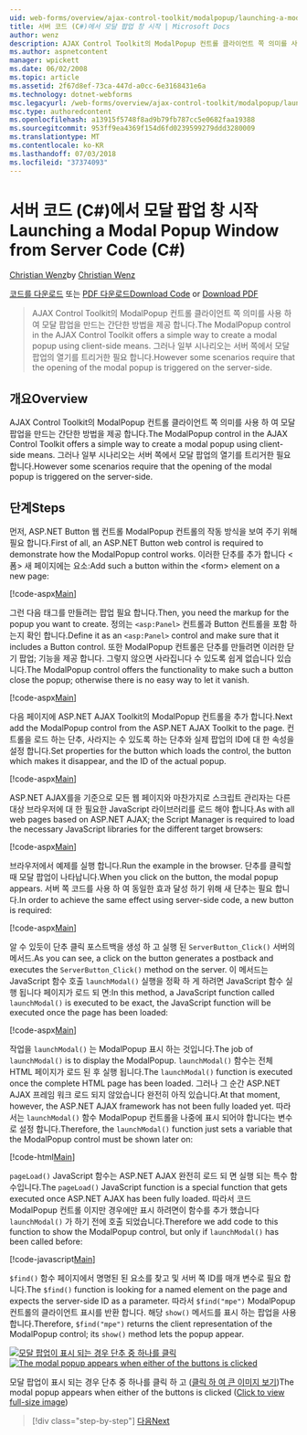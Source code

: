 ```yaml
---
uid: web-forms/overview/ajax-control-toolkit/modalpopup/launching-a-modal-popup-window-from-server-code-cs
title: 서버 코드 (C#)에서 모달 팝업 창 시작 | Microsoft Docs
author: wenz
description: AJAX Control Toolkit의 ModalPopup 컨트롤 클라이언트 쪽 의미를 사용 하 여 모달 팝업을 만드는 간단한 방법을 제공 합니다. 그러나 일부 시나리오는 t 해야 하는 중...
ms.author: aspnetcontent
manager: wpickett
ms.date: 06/02/2008
ms.topic: article
ms.assetid: 2f67d8ef-73ca-447d-a0cc-6e3168431e6a
ms.technology: dotnet-webforms
msc.legacyurl: /web-forms/overview/ajax-control-toolkit/modalpopup/launching-a-modal-popup-window-from-server-code-cs
msc.type: authoredcontent
ms.openlocfilehash: a13915f5748f8ad9b79fb787cc5e0682faa19388
ms.sourcegitcommit: 953ff9ea4369f154d6fd0239599279ddd3280009
ms.translationtype: MT
ms.contentlocale: ko-KR
ms.lasthandoff: 07/03/2018
ms.locfileid: "37374093"
---
```

<a name="launching-a-modal-popup-window-from-server-code-c"></a><span data-ttu-id="e4c14-104">서버 코드 (C#)에서 모달 팝업 창 시작</span><span class="sxs-lookup"><span data-stu-id="e4c14-104">Launching a Modal Popup Window from Server Code (C#)</span></span>
====================
<span data-ttu-id="e4c14-105">[Christian Wenz](https://github.com/wenz)</span><span class="sxs-lookup"><span data-stu-id="e4c14-105">by [Christian Wenz](https://github.com/wenz)</span></span>

<span data-ttu-id="e4c14-106">[코드를 다운로드](http://download.microsoft.com/download/2/4/0/24052038-f942-4336-905b-b60ae56f0dd5/ModalPopup1.cs.zip) 또는 [PDF 다운로드](http://download.microsoft.com/download/b/6/a/b6ae89ee-df69-4c87-9bfb-ad1eb2b23373/modalpopup1CS.pdf)</span><span class="sxs-lookup"><span data-stu-id="e4c14-106">[Download Code](http://download.microsoft.com/download/2/4/0/24052038-f942-4336-905b-b60ae56f0dd5/ModalPopup1.cs.zip) or [Download PDF](http://download.microsoft.com/download/b/6/a/b6ae89ee-df69-4c87-9bfb-ad1eb2b23373/modalpopup1CS.pdf)</span></span>

> <span data-ttu-id="e4c14-107">AJAX Control Toolkit의 ModalPopup 컨트롤 클라이언트 쪽 의미를 사용 하 여 모달 팝업을 만드는 간단한 방법을 제공 합니다.</span><span class="sxs-lookup"><span data-stu-id="e4c14-107">The ModalPopup control in the AJAX Control Toolkit offers a simple way to create a modal popup using client-side means.</span></span> <span data-ttu-id="e4c14-108">그러나 일부 시나리오는 서버 쪽에서 모달 팝업의 열기를 트리거한 필요 합니다.</span><span class="sxs-lookup"><span data-stu-id="e4c14-108">However some scenarios require that the opening of the modal popup is triggered on the server-side.</span></span>


## <a name="overview"></a><span data-ttu-id="e4c14-109">개요</span><span class="sxs-lookup"><span data-stu-id="e4c14-109">Overview</span></span>

<span data-ttu-id="e4c14-110">AJAX Control Toolkit의 ModalPopup 컨트롤 클라이언트 쪽 의미를 사용 하 여 모달 팝업을 만드는 간단한 방법을 제공 합니다.</span><span class="sxs-lookup"><span data-stu-id="e4c14-110">The ModalPopup control in the AJAX Control Toolkit offers a simple way to create a modal popup using client-side means.</span></span> <span data-ttu-id="e4c14-111">그러나 일부 시나리오는 서버 쪽에서 모달 팝업의 열기를 트리거한 필요 합니다.</span><span class="sxs-lookup"><span data-stu-id="e4c14-111">However some scenarios require that the opening of the modal popup is triggered on the server-side.</span></span>

## <a name="steps"></a><span data-ttu-id="e4c14-112">단계</span><span class="sxs-lookup"><span data-stu-id="e4c14-112">Steps</span></span>

<span data-ttu-id="e4c14-113">먼저, ASP.NET Button 웹 컨트롤 ModalPopup 컨트롤의 작동 방식을 보여 주기 위해 필요 합니다.</span><span class="sxs-lookup"><span data-stu-id="e4c14-113">First of all, an ASP.NET Button web control is required to demonstrate how the ModalPopup control works.</span></span> <span data-ttu-id="e4c14-114">이러한 단추를 추가 합니다 &lt;폼&gt; 새 페이지에는 요소:</span><span class="sxs-lookup"><span data-stu-id="e4c14-114">Add such a button within the &lt;form&gt; element on a new page:</span></span>

[!code-aspx[Main](launching-a-modal-popup-window-from-server-code-cs/samples/sample1.aspx)]

<span data-ttu-id="e4c14-115">그런 다음 태그를 만들려는 팝업 필요 합니다.</span><span class="sxs-lookup"><span data-stu-id="e4c14-115">Then, you need the markup for the popup you want to create.</span></span> <span data-ttu-id="e4c14-116">정의는 `<asp:Panel>` 컨트롤과 Button 컨트롤을 포함 하는지 확인 합니다.</span><span class="sxs-lookup"><span data-stu-id="e4c14-116">Define it as an `<asp:Panel>` control and make sure that it includes a Button control.</span></span> <span data-ttu-id="e4c14-117">또한 ModalPopup 컨트롤은 단추를 만들려면 이러한 닫기 팝업; 기능을 제공 합니다. 그렇지 않으면 사라집니다 수 있도록 쉽게 없습니다 있습니다.</span><span class="sxs-lookup"><span data-stu-id="e4c14-117">The ModalPopup control offers the functionality to make such a button close the popup; otherwise there is no easy way to let it vanish.</span></span>

[!code-aspx[Main](launching-a-modal-popup-window-from-server-code-cs/samples/sample2.aspx)]

<span data-ttu-id="e4c14-118">다음 페이지에 ASP.NET AJAX Toolkit의 ModalPopup 컨트롤을 추가 합니다.</span><span class="sxs-lookup"><span data-stu-id="e4c14-118">Next add the ModalPopup control from the ASP.NET AJAX Toolkit to the page.</span></span> <span data-ttu-id="e4c14-119">컨트롤을 로드 하는 단추, 사라지는 수 있도록 하는 단추와 실제 팝업의 ID에 대 한 속성을 설정 합니다.</span><span class="sxs-lookup"><span data-stu-id="e4c14-119">Set properties for the button which loads the control, the button which makes it disappear, and the ID of the actual popup.</span></span>

[!code-aspx[Main](launching-a-modal-popup-window-from-server-code-cs/samples/sample3.aspx)]

<span data-ttu-id="e4c14-120">ASP.NET AJAX를을 기준으로 모든 웹 페이지와 마찬가지로 스크립트 관리자는 다른 대상 브라우저에 대 한 필요한 JavaScript 라이브러리를 로드 해야 합니다.</span><span class="sxs-lookup"><span data-stu-id="e4c14-120">As with all web pages based on ASP.NET AJAX; the Script Manager is required to load the necessary JavaScript libraries for the different target browsers:</span></span>

[!code-aspx[Main](launching-a-modal-popup-window-from-server-code-cs/samples/sample4.aspx)]

<span data-ttu-id="e4c14-121">브라우저에서 예제를 실행 합니다.</span><span class="sxs-lookup"><span data-stu-id="e4c14-121">Run the example in the browser.</span></span> <span data-ttu-id="e4c14-122">단추를 클릭할 때 모달 팝업이 나타납니다.</span><span class="sxs-lookup"><span data-stu-id="e4c14-122">When you click on the button, the modal popup appears.</span></span> <span data-ttu-id="e4c14-123">서버 쪽 코드를 사용 하 여 동일한 효과 달성 하기 위해 새 단추는 필요 합니다.</span><span class="sxs-lookup"><span data-stu-id="e4c14-123">In order to achieve the same effect using server-side code, a new button is required:</span></span>

[!code-aspx[Main](launching-a-modal-popup-window-from-server-code-cs/samples/sample5.aspx)]

<span data-ttu-id="e4c14-124">알 수 있듯이 단추 클릭 포스트백을 생성 하 고 실행 된 `ServerButton_Click()` 서버의 메서드.</span><span class="sxs-lookup"><span data-stu-id="e4c14-124">As you can see, a click on the button generates a postback and executes the `ServerButton_Click()` method on the server.</span></span> <span data-ttu-id="e4c14-125">이 메서드는 JavaScript 함수 호출 `launchModal()` 실행을 정확 하 게 하려면 JavaScript 함수 실행 됩니다 페이지가 로드 되 면:</span><span class="sxs-lookup"><span data-stu-id="e4c14-125">In this method, a JavaScript function called `launchModal()` is executed to be exact, the JavaScript function will be executed once the page has been loaded:</span></span>

[!code-aspx[Main](launching-a-modal-popup-window-from-server-code-cs/samples/sample6.aspx)]

<span data-ttu-id="e4c14-126">작업을 `launchModal()` 는 ModalPopup 표시 하는 것입니다.</span><span class="sxs-lookup"><span data-stu-id="e4c14-126">The job of `launchModal()` is to display the ModalPopup.</span></span> <span data-ttu-id="e4c14-127">`launchModal()` 함수는 전체 HTML 페이지가 로드 된 후 실행 됩니다.</span><span class="sxs-lookup"><span data-stu-id="e4c14-127">The `launchModal()` function is executed once the complete HTML page has been loaded.</span></span> <span data-ttu-id="e4c14-128">그러나 그 순간 ASP.NET AJAX 프레임 워크 로드 되지 않았습니다 완전히 아직 있습니다.</span><span class="sxs-lookup"><span data-stu-id="e4c14-128">At that moment, however, the ASP.NET AJAX framework has not been fully loaded yet.</span></span> <span data-ttu-id="e4c14-129">따라서는 `launchModal()` 함수 ModalPopup 컨트롤을 나중에 표시 되어야 합니다는 변수로 설정 합니다.</span><span class="sxs-lookup"><span data-stu-id="e4c14-129">Therefore, the `launchModal()` function just sets a variable that the ModalPopup control must be shown later on:</span></span>

[!code-html[Main](launching-a-modal-popup-window-from-server-code-cs/samples/sample7.html)]

<span data-ttu-id="e4c14-130">`pageLoad()` JavaScript 함수는 ASP.NET AJAX 완전히 로드 되 면 실행 되는 특수 함수입니다.</span><span class="sxs-lookup"><span data-stu-id="e4c14-130">The `pageLoad()` JavaScript function is a special function that gets executed once ASP.NET AJAX has been fully loaded.</span></span> <span data-ttu-id="e4c14-131">따라서 코드 ModalPopup 컨트롤 이지만 경우에만 표시 하려면이 함수를 추가 했습니다 `launchModal()` 가 하기 전에 호출 되었습니다.</span><span class="sxs-lookup"><span data-stu-id="e4c14-131">Therefore we add code to this function to show the ModalPopup control, but only if `launchModal()` has been called before:</span></span>

[!code-javascript[Main](launching-a-modal-popup-window-from-server-code-cs/samples/sample8.js)]

<span data-ttu-id="e4c14-132">`$find()` 함수 페이지에서 명명된 된 요소를 찾고 및 서버 쪽 ID를 매개 변수로 필요 합니다.</span><span class="sxs-lookup"><span data-stu-id="e4c14-132">The `$find()` function is looking for a named element on the page and expects the server-side ID as a parameter.</span></span> <span data-ttu-id="e4c14-133">따라서 `$find("mpe")` ModalPopup 컨트롤의 클라이언트 표시를 반환 합니다. 해당 `show()` 메서드를 표시 하는 팝업을 사용 합니다.</span><span class="sxs-lookup"><span data-stu-id="e4c14-133">Therefore, `$find("mpe")` returns the client representation of the ModalPopup control; its `show()` method lets the popup appear.</span></span>


<span data-ttu-id="e4c14-134">[![모달 팝업이 표시 되는 경우 단추 중 하나를 클릭](launching-a-modal-popup-window-from-server-code-cs/_static/image2.png)](launching-a-modal-popup-window-from-server-code-cs/_static/image1.png)</span><span class="sxs-lookup"><span data-stu-id="e4c14-134">[![The modal popup appears when either of the buttons is clicked](launching-a-modal-popup-window-from-server-code-cs/_static/image2.png)](launching-a-modal-popup-window-from-server-code-cs/_static/image1.png)</span></span>

<span data-ttu-id="e4c14-135">모달 팝업이 표시 되는 경우 단추 중 하나를 클릭 하 고 ([클릭 하 여 큰 이미지 보기](launching-a-modal-popup-window-from-server-code-cs/_static/image3.png))</span><span class="sxs-lookup"><span data-stu-id="e4c14-135">The modal popup appears when either of the buttons is clicked ([Click to view full-size image](launching-a-modal-popup-window-from-server-code-cs/_static/image3.png))</span></span>

> [!div class="step-by-step"]
> [<span data-ttu-id="e4c14-136">다음</span><span class="sxs-lookup"><span data-stu-id="e4c14-136">Next</span></span>](using-modalpopup-with-a-repeater-control-cs.md)
